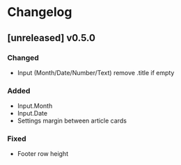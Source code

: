 # Changelog

## [unreleased] v0.5.0

### Changed

- Input (Month/Date/Number/Text) remove .title if empty

### Added

- Input.Month
- Input.Date
- Settings margin between article cards

### Fixed

- Footer row height
